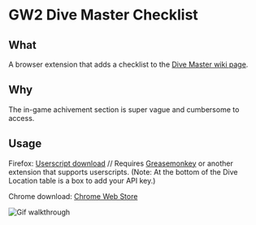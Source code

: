 # GW2 Dive Master Checklist

## What

A browser extension that adds a checklist to the [Dive Master wiki page](http://wiki.guildwars2.com/wiki/Dive_Master). 

## Why

The in-game achivement section is super vague and cumbersome to access.

## Usage

Firefox: [Userscript download](https://github.com/3xz/divemaster/raw/userscript/dive_master_checklist.user.js) // Requires [Greasemonkey](https://addons.mozilla.org/en-US/firefox/addon/greasemonkey/) or another extension that supports userscripts. (Note: At the bottom of the Dive Location table is a box to add your API key.)

Chrome download: [Chrome Web Store](https://chrome.google.com/webstore/detail/dive-master-checklist/dagecimfcegiidjbhgjdbfaankglpaap)

![Gif walkthrough](http://i.imgur.com/X4fiMZ5.gif)
